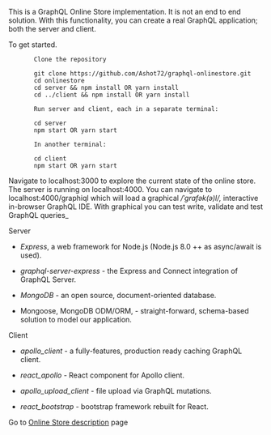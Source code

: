 This is a GraphQL Online Store implementation. It is not an end to end solution. With this functionality, you can create a real GraphQL application; both the server and client.

To get started.
```
       Clone the repository
   
       git clone https://github.com/Ashot72/graphql-onlinestore.git
       cd onlinestore
       cd server && npm install OR yarn install
       cd ../client && npm install OR yarn install
       
       Run server and client, each in a separate terminal:

       cd server
       npm start OR yarn start

       In another terminal:

       cd client
       npm start OR yarn start
```     
Navigate to localhost:3000 to explore the current state of the online store. The server is running on localhost:4000. You can navigate to localhost:4000/graphiql which will load a graphical _/ˈɡrafək(ə)l/,_ 
interactive in-browser GraphQL IDE. With graphical you can test write, validate and test GraphQL queries_

Server

- _Express_, a web framework for Node.js (Node.js 8.0 ++ as async/await is used).

- _graphql-server-express_ - the Express and Connect integration of GraphQL Server.

- _MongoDB_ - an open source, document-oriented database.

- Mongoose, MongoDB ODM/ORM, - straight-forward, schema-based solution to model our application.

Client

- _apollo\_client_ - a fully-features, production ready caching GraphQL client.

- _react\_apollo -_ React component for Apollo client.

-  _apollo\_upload\_client -_ file upload via GraphQL mutations.

-  _react\_bootstrap -_ bootstrap framework rebuilt for React.

Go to [Online Store description]( https://ashot72.github.io/graphql-onlinestore/) page

